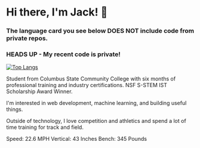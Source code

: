 # Hi there, I'm Jack! 👋 
### The language card you see below DOES NOT include code from private repos. 
### HEADS UP - My recent code is private! 

[![Top Langs](https://github-readme-stats.vercel.app/api/top-langs/?username=JackTVanDyke&size_weight=0.45&count_weight=0.55&hide_progress=true&hide=makefile&langs_count=8)](https://github.com/anuraghazra/github-readme-stats)

Student from Columbus State Community College with six months of professional training and industry certifications. NSF S-STEM IST Scholarship Award Winner. 

I'm interested in web development, machine learning, and building useful things. 

Outside of technology, I love competition and athletics and spend a lot of time training for track and field.

Speed: 22.6 MPH
Vertical: 43 Inches
Bench: 345 Pounds

